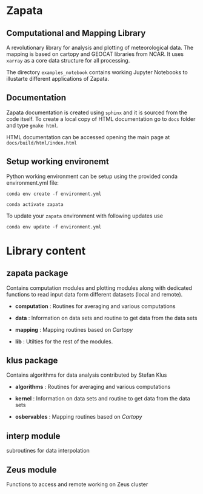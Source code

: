 # Zapata
## Computational and Mapping Library   

A revolutionary library for analysis and plotting of meteorological data. The mapping is based on cartopy and GEOCAT libraries from NCAR.
It uses `xarray` as a core data structure for all processing. 

The directory `examples_notebook` contains working Jupyter Notebooks to illustarte different applications of Zapata.

## Documentation

Zapata documentation is created using `sphinx` and it is sourced from the code itself.
To create a local copy of HTML documentation go to `docs` folder and type `gmake html`.

HTML documentation can be accessed opening the main page at `docs/build/html/index.html`

## Setup working environemt
Python working environment can be setup using the provided conda environment.yml file:

`conda env create -f environment.yml`

`conda activate zapata`

To update your `zapata` environment with following updates use

`conda env update -f environment.yml`

# Library content

## zapata package
Contains computation modules and plotting modules along with dedicated functions to read input data form different datasets (local and remote).
    
- **computation** : Routines for averaging and various computations
    
- **data** : Information on data sets and routine to get data from the data sets

- **mapping** : Mapping routines based on *Cartopy*
    
- **lib** : Utilties for the rest of the modules.


##  klus package
Contains algorithms for data analysis contributed by Stefan Klus
    
- **algorithms** : Routines for averaging and various computations
    
- **kernel** : Information on data sets and routine to get data from the data sets

- **osbervables** : Mapping routines based on *Cartopy*


## interp module
subroutines for data interpolation

## Zeus module
Functions to access and remote working on Zeus cluster
